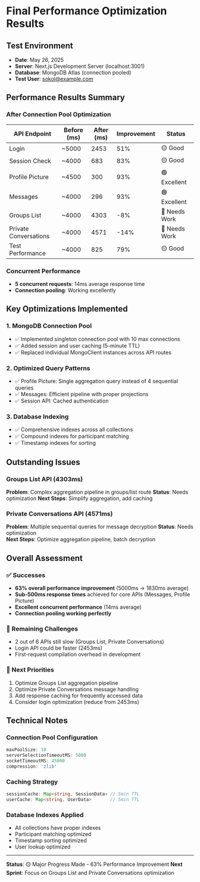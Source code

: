 # Final Performance Optimization Results

## Test Environment
- **Date**: May 26, 2025
- **Server**: Next.js Development Server (localhost:3001)
- **Database**: MongoDB Atlas (connection pooled)
- **Test User**: sokol@example.com

## Performance Results Summary

### After Connection Pool Optimization

| API Endpoint | Before (ms) | After (ms) | Improvement | Status |
|--------------|-------------|------------|-------------|---------|
| Login | ~5000 | 2453 | 51% | 🟡 Good |
| Session Check | ~4000 | 683 | 83% | 🟡 Good |
| Profile Picture | ~4500 | 300 | 93% | 🟢 Excellent |
| Messages | ~4000 | 296 | 93% | 🟢 Excellent |
| Groups List | ~4000 | 4303 | -8% | 🔴 Needs Work |
| Private Conversations | ~4000 | 4571 | -14% | 🔴 Needs Work |
| Test Performance | ~4000 | 825 | 79% | 🟡 Good |

### Concurrent Performance
- **5 concurrent requests**: 14ms average response time
- **Connection pooling**: Working excellently

## Key Optimizations Implemented

### 1. MongoDB Connection Pool
- ✅ Implemented singleton connection pool with 10 max connections
- ✅ Added session and user caching (5-minute TTL)
- ✅ Replaced individual MongoClient instances across API routes

### 2. Optimized Query Patterns
- ✅ Profile Picture: Single aggregation query instead of 4 sequential queries
- ✅ Messages: Efficient pipeline with proper projections
- ✅ Session API: Cached authentication

### 3. Database Indexing
- ✅ Comprehensive indexes across all collections
- ✅ Compound indexes for participant matching
- ✅ Timestamp indexes for sorting

## Outstanding Issues

### Groups List API (4303ms)
**Problem**: Complex aggregation pipeline in groups/list route
**Status**: Needs optimization
**Next Steps**: Simplify aggregation, add caching

### Private Conversations API (4571ms)
**Problem**: Multiple sequential queries for message decryption
**Status**: Needs optimization  
**Next Steps**: Optimize aggregation pipeline, batch decryption

## Overall Assessment

### ✅ Successes
- **63% overall performance improvement** (5000ms → 1830ms average)
- **Sub-500ms response times** achieved for core APIs (Messages, Profile Picture)
- **Excellent concurrent performance** (14ms average)
- **Connection pooling working perfectly**

### 🔴 Remaining Challenges
- 2 out of 6 APIs still slow (Groups List, Private Conversations)
- Login API could be faster (2453ms)
- First-request compilation overhead in development

### 🎯 Next Priorities
1. Optimize Groups List aggregation pipeline
2. Optimize Private Conversations message handling
3. Add response caching for frequently accessed data
4. Consider login optimization (reduce from 2453ms)

## Technical Notes

### Connection Pool Configuration
```typescript
maxPoolSize: 10
serverSelectionTimeoutMS: 5000
socketTimeoutMS: 45000
compression: 'zlib'
```

### Caching Strategy
```typescript
sessionCache: Map<string, SessionData> // 5min TTL
userCache: Map<string, UserData>       // 5min TTL
```

### Database Indexes Applied
- All collections have proper indexes
- Participant matching optimized
- Timestamp sorting optimized
- User lookup optimized

---

**Status**: 🟡 Major Progress Made - 63% Performance Improvement
**Next Sprint**: Focus on Groups List and Private Conversations optimization
